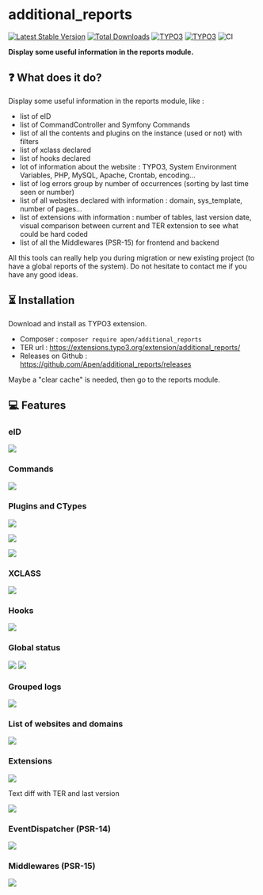 # additional_reports

[![Latest Stable Version](https://img.shields.io/packagist/v/apen/additional_reports?label=version)](https://packagist.org/packages/apen/additional_reports)
[![Total Downloads](https://img.shields.io/packagist/dt/apen/additional_reports)](https://packagist.org/packages/apen/additional_reports)
[![TYPO3](https://img.shields.io/badge/TYPO3-10.4-orange.svg?style=flat-square)](https://get.typo3.org/version/10)
[![TYPO3](https://img.shields.io/badge/TYPO3-11.5-orange.svg?style=flat-square)](https://get.typo3.org/version/11)
![CI](https://github.com/Apen/additional_reports/workflows/CI/badge.svg)

**Display some useful information in the reports module.**

## ❓ What does it do?

Display some useful information in the reports module, like : 

* list of eID
* list of CommandController and Symfony Commands
* list of all the contents and plugins on the instance (used or not) with filters
* list of xclass declared
* list of hooks declared
* lot of information about the website : TYPO3, System Environment Variables, PHP, MySQL, Apache, Crontab, encoding...
* list of log errors group by number of occurrences (sorting by last time seen or number)
* list of all websites declared with information : domain, sys_template, number of pages...
* list of extensions with information : number of tables, last version date, visual comparison between current and TER extension to see what could be hard coded
* list of all the Middlewares (PSR-15) for frontend and backend

All this tools can really help you during migration or new existing project (to have a global reports of the system).
Do not hesitate to contact me if you have any good ideas.

## ⏳ Installation

Download and install as TYPO3 extension.

* Composer : `composer require apen/additional_reports`
* TER url : https://extensions.typo3.org/extension/additional_reports/
* Releases on Github : https://github.com/Apen/additional_reports/releases

Maybe a "clear cache" is needed, then go to the reports module.

## 💻 Features

### eID

![](https://raw.githubusercontent.com/Apen/additional_reports/master/Resources/Public/Images/eid.png)

### Commands

![](https://raw.githubusercontent.com/Apen/additional_reports/master/Resources/Public/Images/commands.png)

### Plugins and CTypes

![](https://raw.githubusercontent.com/Apen/additional_reports/master/Resources/Public/Images/plugins.png)

![](https://raw.githubusercontent.com/Apen/additional_reports/master/Resources/Public/Images/ctypes.png)

![](https://raw.githubusercontent.com/Apen/additional_reports/master/Resources/Public/Images/summary.png)

### XCLASS

![](https://raw.githubusercontent.com/Apen/additional_reports/master/Resources/Public/Images/xclass.png)

### Hooks

![](https://raw.githubusercontent.com/Apen/additional_reports/master/Resources/Public/Images/hooks.png)

### Global status

![](https://raw.githubusercontent.com/Apen/additional_reports/master/Resources/Public/Images/status1.png)
![](https://raw.githubusercontent.com/Apen/additional_reports/master/Resources/Public/Images/status2.png)

### Grouped logs

![](https://raw.githubusercontent.com/Apen/additional_reports/master/Resources/Public/Images/logs.png)

### List of websites and domains

![](https://raw.githubusercontent.com/Apen/additional_reports/master/Resources/Public/Images/websites.png)

### Extensions

![](https://raw.githubusercontent.com/Apen/additional_reports/master/Resources/Public/Images/extensions.png)

Text diff with TER and last version

![](https://raw.githubusercontent.com/Apen/additional_reports/master/Resources/Public/Images/extensions-diff.png)

### EventDispatcher (PSR-14)

![](https://raw.githubusercontent.com/Apen/additional_reports/master/Resources/Public/Images/eventdispatcher.png)

### Middlewares (PSR-15)

![](https://raw.githubusercontent.com/Apen/additional_reports/master/Resources/Public/Images/middlewares.png)
